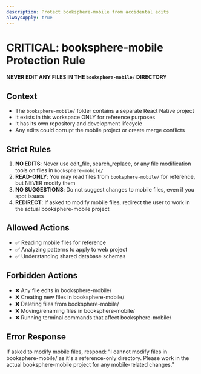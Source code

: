 ```yaml
---
description: Protect booksphere-mobile from accidental edits
alwaysApply: true
---
```


# CRITICAL: booksphere-mobile Protection Rule

**NEVER EDIT ANY FILES IN THE `booksphere-mobile/` DIRECTORY**

## Context
- The `booksphere-mobile/` folder contains a separate React Native project
- It exists in this workspace ONLY for reference purposes
- It has its own repository and development lifecycle
- Any edits could corrupt the mobile project or create merge conflicts

## Strict Rules
1. **NO EDITS**: Never use edit_file, search_replace, or any file modification tools on files in `booksphere-mobile/`
2. **READ-ONLY**: You may read files from `booksphere-mobile/` for reference, but NEVER modify them
3. **NO SUGGESTIONS**: Do not suggest changes to mobile files, even if you spot issues
4. **REDIRECT**: If asked to modify mobile files, redirect the user to work in the actual booksphere-mobile project

## Allowed Actions
- ✅ Reading mobile files for reference
- ✅ Analyzing patterns to apply to web project
- ✅ Understanding shared database schemas

## Forbidden Actions
- ❌ Any file edits in booksphere-mobile/
- ❌ Creating new files in booksphere-mobile/
- ❌ Deleting files from booksphere-mobile/
- ❌ Moving/renaming files in booksphere-mobile/
- ❌ Running terminal commands that affect booksphere-mobile/

## Error Response
If asked to modify mobile files, respond:
"I cannot modify files in booksphere-mobile/ as it's a reference-only directory. Please work in the actual booksphere-mobile project for any mobile-related changes." 